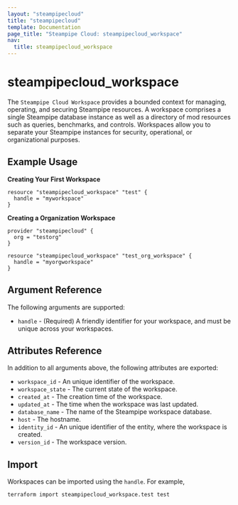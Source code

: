 ```yaml
---
layout: "steampipecloud"
title: "steampipecloud"
template: Documentation
page_title: "Steampipe Cloud: steampipecloud_workspace"
nav:
  title: steampipecloud_workspace
---
```


# steampipecloud_workspace

The `Steampipe Cloud Workspace` provides a bounded context for managing, operating, and securing Steampipe resources.
A workspace comprises a single Steampipe database instance as well as a directory of mod resources such as queries, benchmarks, and controls. Workspaces allow you to separate your Steampipe instances for security, operational, or organizational purposes.

## Example Usage

**Creating Your First Workspace**

```hcl
resource "steampipecloud_workspace" "test" {
  handle = "myworkspace"
}
```

**Creating a Organization Workspace**

```hcl
provider "steampipecloud" {
  org = "testorg"
}

resource "steampipecloud_workspace" "test_org_workspace" {
  handle = "myorgworkspace"
}
```

## Argument Reference

The following arguments are supported:

- `handle` - (Required) A friendly identifier for your workspace, and must be unique across your workspaces.

## Attributes Reference

In addition to all arguments above, the following attributes are exported:

- `workspace_id` - An unique identifier of the workspace.
- `workspace_state` - The current state of the workspace.
- `created_at` - The creation time of the workspace.
- `updated_at` - The time when the workspace was last updated.
- `database_name` - The name of the Steampipe workspace database.
- `host` - The hostname.
- `identity_id` - An unique identifier of the entity, where the workspace is created.
- `version_id` - The workspace version.

## Import

Workspaces can be imported using the `handle`. For example,

```sh
terraform import steampipecloud_workspace.test test
```
